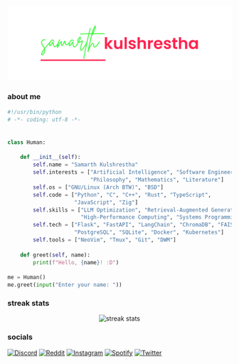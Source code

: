 ![samarth kulshrestha](./header.png)

### about me

```python
#!/usr/bin/python
# -*- coding: utf-8 -*-


class Human:

    def __init__(self):
        self.name = "Samarth Kulshrestha"
        self.interests = ["Artificial Intelligence", "Software Engineering",
                          "Philosophy", "Mathematics", "Literature"]
        self.os = ["GNU/Linux (Arch BTW)", "BSD"]
        self.code = ["Python", "C", "C++", "Rust", "TypeScript",
                     "JavaScript", "Zig"]
        self.skills = ["LLM Optimization", "Retrieval-Augmented Generation (RAG)",
                       "High-Performance Computing", "Systems Programming"]
        self.tech = ["Flask", "FastAPI", "LangChain", "ChromaDB", "FAISS",
                     "PostgreSQL", "SQLite", "Docker", "Kubernetes"]
        self.tools = ["NeoVim", "Tmux", "Git", "DWM"]

    def greet(self, name):
        print(f"Hello, {name}! :D")

me = Human()
me.greet(input("Enter your name: "))
```

### streak stats

<p align="center"><img src="https://streak-stats.demolab.com?user=samarthkulshrestha&theme=tokyonight&hide_border=true&hide_total_contributions=true&hide_current_streak=true&hide_longest_streak=true" alt="streak stats" /></p>

### socials

[![Discord](https://img.shields.io/badge/Discord-5865F2?style=for-the-badge&logo=discord&logoColor=white)](https://discord.com/users/702168378806370375/)
[![Reddit](https://img.shields.io/badge/Reddit-FF4500?style=for-the-badge&logo=reddit&logoColor=white)](https://www.reddit.com/user/qc8x)
[![Instagram](https://img.shields.io/badge/Instagram-E4405F.svg?style=for-the-badge&logo=Instagram&logoColor=white)](https://www.instagram.com/zamarth_/)
[![Spotify](https://img.shields.io/badge/Spotify-1ED760?style=for-the-badge&logo=spotify&logoColor=white)](https://open.spotify.com/user/31h3q3cak6dn7ibwlhn7xtrzrlq4)
[![Twitter](https://img.shields.io/badge/Twitter-1DA1F2.svg?style=for-the-badge&logo=Twitter&logoColor=white)](https://twitter.com/zzamarth)
